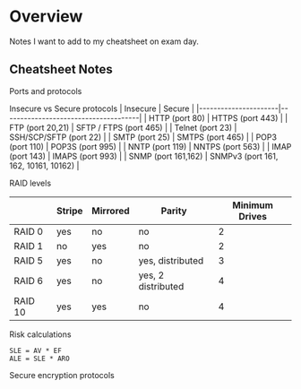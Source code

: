 # Overview

Notes I want to add to my cheatsheet on exam day. 

## Cheatsheet Notes

Ports and protocols 

Insecure vs Secure protocols
| Insecure             | Secure                               |
|----------------------|--------------------------------------|
| HTTP (port 80)       | HTTPS (port 443)                     |
| FTP (port 20,21)     | SFTP / FTPS (port 465)               |
| Telnet (port 23)     | SSH/SCP/SFTP (port 22)               |
| SMTP (port 25)       | SMTPS (port 465)                     |
| POP3 (port 110)      | POP3S (port 995)                     |
| NNTP (port 119)      | NNTPS (port 563)                     |
| IMAP (port 143)      | IMAPS (port 993)                     |
| SNMP (port 161,162)  | SNMPv3 (port 161, 162, 10161, 10162) |


RAID levels 

|         | Stripe | Mirrored | Parity             | Minimum Drives |
|---------|--------|----------|--------------------|----------------|
| RAID 0  | yes    | no       | no                 | 2              |
| RAID 1  | no     | yes      | no                 | 2              |
| RAID 5  | yes    | no       | yes, distributed   | 3              |
| RAID 6  | yes    | no       | yes, 2 distributed | 4              |
| RAID 10 | yes    | yes      | no                 | 4              |

Risk calculations 
```
SLE = AV * EF
ALE = SLE * ARO 
```

Secure encryption protocols
